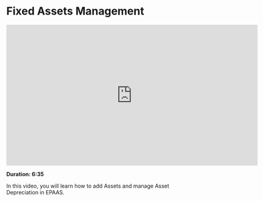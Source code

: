 <!-- add-breadcrumbs -->
# Fixed Assets Management

<iframe width="660" height="371" src="https://www.youtube.com/embed/I-K8pLRmvSo" frameborder="0" allowfullscreen></iframe>

**Duration: 6:35**

In this video, you will learn how to add Assets and manage Asset Depreciation in EPAAS.